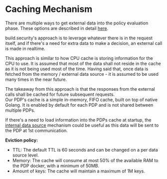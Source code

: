 # Caching Mechanism



There are multiple ways to get external data into the policy evaluation phase. These options are described in detail [here](https://www.openpolicyagent.org/docs/latest/external-data/).

build.security's approach is to leverage whatever there is in the request itself, and if there's a need for extra data to make a decision, an external call is made in realtime.

This approach is similar to how CPU cache is storing information for the CPU to use. It is assumed that most of the data shall not reside in the cache as it is not being used most of the time. Having said that, once data is fetched from the memory / external data source - it is assumed to be used many times in the near future.

The takeaway from this approach is that the responses from the external calls shall be cached for future subsequent requests.  
Our PDP's cache is a simple in-memory, FIFO cache, built on top of native Golang. It is enabled by default for each PDP and is not shared between multiple PDPs.

If there's a need to load information into the PDPs cache at startup, the [internal data source](https://docs.build.security/docs/creating-an-internal-data-source) mechanism could be useful as this data will be sent to the PDP at 1st communication.

**Eviction policy:**

* TTL: The default TTL is 60 seconds and can be changed on a per data source level.
* Memory: The cache will consume at most 50% of the available RAM to the PDP docker, with a minimum of 50MB.
* Amount of keys: The cache will maintain a maximum of 1M keys.

